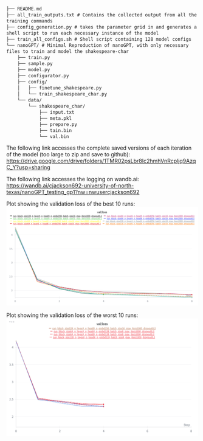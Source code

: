 ```
├── README.md
├── all_train_outputs.txt # Contains the collected output from all the training commands
├── config_generation.py # takes the parameter grid in and generates a shell script to run each necessary instance of the model
├── train_all_configs.sh # Shell script containing 128 model configs
└── nanoGPT/ # Minimal Reproduction of nanoGPT, with only necessary files to train and model the shakespeare-char
    ├── train.py
    ├── sample.py
    ├── model.py
    ├── configurator.py
    ├── config/
    │   ├── finetune_shakespeare.py
    │   └── train_shakespeare_char.py
    └── data/
        └── shakespeare_char/
            ├── input.txt
            ├── meta.pkl
            ├── prepare.py
            ├── tain.bin
            └── val.bin
```
The following link accesses the complete saved versions of each iteration of the model (too large to zip and save to github): https://drive.google.com/drive/folders/1TMR02psLbr8Ic2hmhVnRcpljq9AzqC_Y?usp=sharing

The following link accesses the logging on wandb.ai: https://wandb.ai/cjackson692-university-of-north-texas/nanoGPT_testing_gp1?nw=nwusercjackson692

Plot showing the validation loss of the best 10 runs:
![top 10 validation loss](best10valloss.png)


Plot showing the validation loss of the worst 10 runs:
![bottom 10 validation loss](worst10valloss.png)
